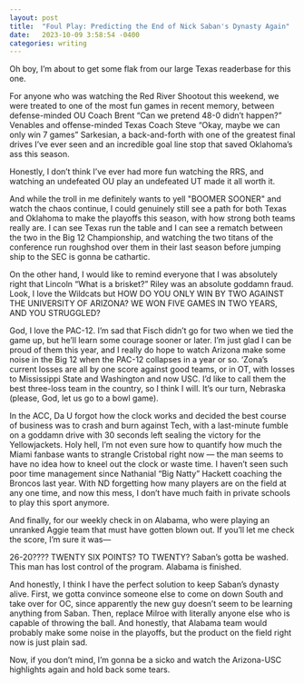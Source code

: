 ```yaml
---
layout: post
title:  "Foul Play: Predicting the End of Nick Saban's Dynasty Again"
date:   2023-10-09 3:58:54 -0400
categories: writing
---
```


Oh boy, I’m about to get some flak from our large Texas readerbase for this one.

For anyone who was watching the Red River Shootout this weekend, we were treated to one of the most fun games in recent memory, between defense-minded OU Coach Brent “Can we pretend 48-0 didn’t happen?” Venables and offense-minded Texas Coach Steve “Okay, maybe we can only win 7 games” Sarkesian, a back-and-forth with one of the greatest final drives I’ve ever seen and an incredible goal line stop that saved Oklahoma’s ass this season.

Honestly, I don’t think I’ve ever had more fun watching the RRS, and watching an undefeated OU play an undefeated UT made it all worth it.

And while the troll in me definitely wants to yell "BOOMER SOONER" and watch the chaos continue, I could genuinely still see a path for both Texas and Oklahoma to make the playoffs this season, with how strong both teams really are. I can see Texas run the table and I can see a rematch between the two in the Big 12 Championship, and watching the two titans of the conference run roughshod over them in their last season before jumping ship to the SEC is gonna be cathartic.

On the other hand, I would like to remind everyone that I was absolutely right that Lincoln “What is a brisket?” Riley was an absolute goddamn fraud. Look, I love the Wildcats but HOW DO YOU ONLY WIN BY TWO AGAINST THE UNIVERSITY OF ARIZONA? WE WON FIVE GAMES IN TWO YEARS, AND YOU STRUGGLED?

God, I love the PAC-12. I’m sad that Fisch didn’t go for two when we tied the game up, but he’ll learn some courage sooner or later. I’m just glad I can be proud of them this year, and I really do hope to watch Arizona make some noise in the Big 12 when the PAC-12 collapses in a year or so. ‘Zona’s current losses are all by one score against good teams, or in OT, with losses to Mississippi State and Washington and now USC. I’d like to call them the best three-loss team in the country, so I think I will. It’s our turn, Nebraska (please, God, let us go to a bowl game).

In the ACC, Da U forgot how the clock works and decided the best course of business was to crash and burn against Tech, with a last-minute fumble on a goddamn drive with 30 seconds left sealing the victory for the Yellowjackets. Holy hell, I’m not even sure how to quantify how much the Miami fanbase wants to strangle Cristobal right now — the man seems to have no idea how to kneel out the clock or waste time. I haven’t seen such poor time management since Nathanial “Big Natty” Hackett coaching the Broncos last year. With ND forgetting how many players are on the field at any one time, and now this mess, I don’t have much faith in private schools to play this sport anymore.

And finally, for our weekly check in on Alabama, who were playing an unranked Aggie team that must have gotten blown out. If you’ll let me check the score, I’m sure it was—

26-20???? TWENTY SIX POINTS? TO TWENTY? Saban’s gotta be washed. This man has lost control of the program. Alabama is finished.

And honestly, I think I have the perfect solution to keep Saban’s dynasty alive. First, we gotta convince someone else to come on down South and take over for OC, since apparently the new guy doesn’t seem to be learning anything from Saban. Then, replace Milroe with literally anyone else who is capable of throwing the ball. And honestly, that Alabama team would probably make some noise in the playoffs, but the product on the field right now is just plain sad.

Now, if you don’t mind, I’m gonna be a sicko and watch the Arizona-USC highlights again and hold back some tears.
